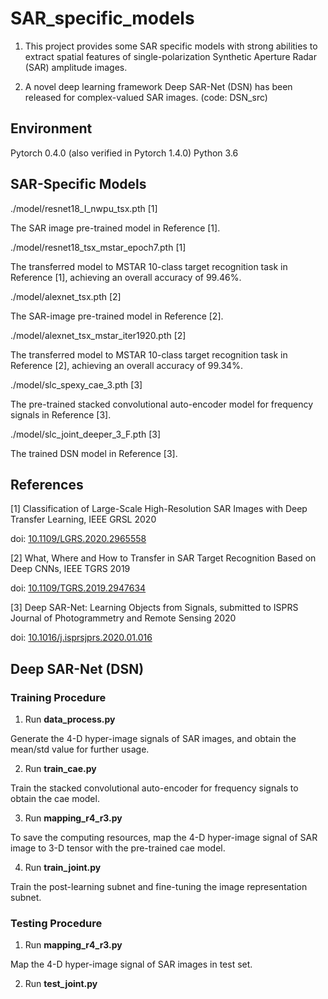 # SAR_specific_models

1. This project provides some SAR specific models with strong abilities to extract spatial features of single-polarization Synthetic Aperture Radar (SAR) amplitude images.

2. A novel deep learning framework Deep SAR-Net (DSN) has been released for complex-valued SAR images. (code: DSN_src)

## Environment
Pytorch 0.4.0 (also verified in Pytorch 1.4.0)
Python 3.6

## SAR-Specific Models
./model/resnet18_I_nwpu_tsx.pth [1]
  
  The SAR image pre-trained model in Reference [1].

./model/resnet18_tsx_mstar_epoch7.pth [1]
  
  The transferred model to MSTAR 10-class target recognition task in Reference [1], achieving an overall accuracy of 99.46%.

./model/alexnet_tsx.pth [2]

  The SAR-image pre-trained model in Reference [2].

./model/alexnet_tsx_mstar_iter1920.pth [2]
  
  The transferred model to MSTAR 10-class target recognition task in Reference [2], achieving an overall accuracy of 99.34%.
  
./model/slc_spexy_cae_3.pth [3]

The pre-trained stacked convolutional auto-encoder model for frequency signals in Reference [3].

./model/slc_joint_deeper_3_F.pth [3]
  
  The trained DSN model in Reference [3].

## References
[1] Classification of Large-Scale High-Resolution SAR Images with Deep Transfer Learning, IEEE GRSL 2020

doi:  [10.1109/LGRS.2020.2965558](https://doi.org/10.1109/LGRS.2020.2965558) 

[2] What, Where and How to Transfer in SAR Target Recognition Based on Deep CNNs, IEEE TGRS 2019

doi:  [10.1109/TGRS.2019.2947634](https://doi.org/10.1109/TGRS.2019.2947634) 

[3] Deep SAR-Net: Learning Objects from Signals, submitted to ISPRS Journal of Photogrammetry and Remote Sensing 2020

doi:  [10.1016/j.isprsjprs.2020.01.016](http://doi.org/10.1016/j.isprsjprs.2020.01.016) 

## Deep SAR-Net (DSN) 

### Training Procedure
1. Run **data_process.py**

Generate the 4-D hyper-image signals of SAR images, and obtain the mean/std value for further usage.

2. Run **train_cae.py**

Train the stacked convolutional auto-encoder for frequency signals to obtain the cae model. 

3. Run **mapping_r4_r3.py**

To save the computing resources, map the 4-D hyper-image signal of SAR image to 3-D tensor with the pre-trained cae model.

4. Run **train_joint.py**

Train the post-learning subnet and fine-tuning the image representation subnet.

### Testing Procedure
1. Run **mapping_r4_r3.py**

Map the 4-D hyper-image signal of SAR images in test set.

2. Run **test_joint.py**

